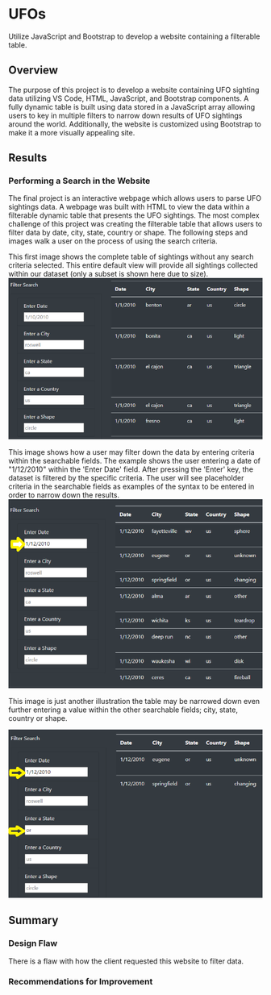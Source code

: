 # UFOs
Utilize JavaScript and Bootstrap to develop a website containing a filterable table. 

## Overview
The purpose of this project is to develop a website containing UFO sighting data utilizing VS Code, HTML, JavaScript, and Bootstrap components.  A fully dynamic table is built using data stored in a JavaScript array allowing users to 
key in multiple filters to narrow down results of UFO sightings around the world.  Additionally, the website is customized using Bootstrap to make it a more visually appealing site.

## Results
### Performing a Search in the Website
The final project is an interactive webpage which allows users to parse UFO sightings data.  A webpage was built with HTML to view the data within a filterable dynamic table that presents the UFO sightings.  The most complex challenge of this project was creating the filterable table that allows users to filter data by date, 
city, state, country or shape.  The following steps and images walk a user on the process of using the search criteria.

This first image shows the complete table of sightings without any search criteria selected.  This entire default view will provide all sightings collected within our dataset (only a subset is shown here due to size).
![UFO_Challenge_Filter.png](https://github.com/dschul01/UFOs/blob/main/Resources/UFO_Challenge_Filter.png)

This image shows how a user may filter down the data by entering criteria within the searchable fields.  The example shows the user entering a date of "1/12/2010" within the 'Enter Date' field.  After pressing the 'Enter' key, the dataset is filtered by the specific criteria.  The user will see placeholder criteria in the searchable fields as examples of the syntax to be entered in order to narrow down the results.  
![UFO_Challenge_Filter_DateSelect.png](https://github.com/dschul01/UFOs/blob/main/Resources/UFO_Challenge_Filter_DateSelect.png)

This image is just another illustration the table may be narrowed down even further entering a value within the other searchable fields; city, state, country or shape.

![UFO_Challenge_Filter_DateStateSelect.png](https://github.com/dschul01/UFOs/blob/main/Resources/UFO_Challenge_Filter_DateStateSelect.png)

## Summary
### Design Flaw 

There is a flaw with how the client requested this website to filter data.  

### Recommendations for Improvement
